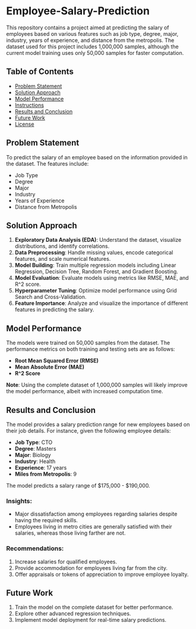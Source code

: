 # Employee-Salary-Prediction

This repository contains a project aimed at predicting the salary of employees based on various features such as job type, degree, major, industry, years of experience, and distance from the metropolis. The dataset used for this project includes 1,000,000 samples, although the current model training uses only 50,000 samples for faster computation.

## Table of Contents

- [Problem Statement](#problem-statement)
- [Solution Approach](#solution-approach)
- [Model Performance](#model-performance)
- [Instructions](#instructions)
- [Results and Conclusion](#results-and-conclusion)
- [Future Work](#future-work)
- [License](#license)

## Problem Statement

To predict the salary of an employee based on the information provided in the dataset. The features include:

- Job Type
- Degree
- Major
- Industry
- Years of Experience
- Distance from Metropolis

## Solution Approach

1. **Exploratory Data Analysis (EDA)**: Understand the dataset, visualize distributions, and identify correlations.
2. **Data Preprocessing**: Handle missing values, encode categorical features, and scale numerical features.
3. **Model Building**: Train multiple regression models including Linear Regression, Decision Tree, Random Forest, and Gradient Boosting.
4. **Model Evaluation**: Evaluate models using metrics like RMSE, MAE, and R^2 score.
5. **Hyperparameter Tuning**: Optimize model performance using Grid Search and Cross-Validation.
6. **Feature Importance**: Analyze and visualize the importance of different features in predicting the salary.

## Model Performance

The models were trained on 50,000 samples from the dataset. The performance metrics on both training and testing sets are as follows:

- **Root Mean Squared Error (RMSE)**
- **Mean Absolute Error (MAE)**
- **R^2 Score**

**Note**: Using the complete dataset of 1,000,000 samples will likely improve the model performance, albeit with increased computation time.

## Results and Conclusion

The model provides a salary prediction range for new employees based on their job details. For instance, given the following employee details:
- **Job Type**: CTO
- **Degree**: Masters
- **Major**: Biology
- **Industry**: Health
- **Experience**: 17 years
- **Miles from Metropolis**: 9

The model predicts a salary range of \$175,000 - \$190,000.

### Insights:
- Major dissatisfaction among employees regarding salaries despite having the required skills.
- Employees living in metro cities are generally satisfied with their salaries, whereas those living farther are not.

### Recommendations:
1. Increase salaries for qualified employees.
2. Provide accommodation for employees living far from the city.
3. Offer appraisals or tokens of appreciation to improve employee loyalty.

## Future Work

1. Train the model on the complete dataset for better performance.
2. Explore other advanced regression techniques.
3. Implement model deployment for real-time salary predictions.

